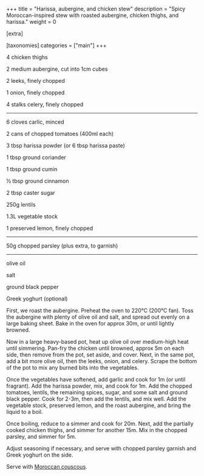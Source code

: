 +++
title = "Harissa, aubergine, and chicken stew"
description = "Spicy Moroccan-inspired stew with roasted aubergine, chicken thighs, and harissa."
weight = 0

[extra]

[taxonomies]
categories = ["main"]
+++

4 chicken thighs

2 medium aubergine, cut into 1cm cubes

2 leeks, finely chopped

1 onion, finely chopped

4 stalks celery, finely chopped

<hr>

6 cloves carlic, minced

2 cans of chopped tomatoes (400ml each)

3 tbsp harissa powder (or 6 tbsp harissa paste)

1 tbsp ground coriander

1 tbsp ground cumin

½ tbsp ground cinnamon

2 tbsp caster sugar

250g lentils

1.3L vegetable stock

1 preserved lemon, finely chopped

<hr>

50g chopped parsley (plus extra, to garnish)

<hr>

olive oil

salt

ground black pepper

Greek yoghurt (optional)

<!-- sep -->

First, we roast the aubergine.
Preheat the oven to 220°C (200°C fan).
Toss the aubergine with plenty of olive oil and salt, and spread out evenly on a large baking sheet.
Bake in the oven for approx 30m, or until lightly browned.

Now in a large heavy-based pot, heat up olive oil over medium-high heat until simmering.
Pan-fry the chicken until browned, approx 5m on each side, then remove from the pot, set aside, and cover.
Next, in the same pot, add a bit more olive oil, then the leeks, onion, and celery.
Scrape the bottom of the pot to mix any burned bits into the vegetables.

Once the vegetables have softened, add garlic and cook for 1m (or until fragrant).
Add the harissa powder, mix, and cook for 1m.
Add the chopped tomatoes, lentils, the remaining spices, sugar, and some salt and ground black pepper.
Cook for 2-3m, then add the lentils, and mix well.
Add the vegetable stock, preserved lemon, and the roast aubergine, and bring the liquid to a boil.

Once boiling, reduce to a simmer and cook for 20m.
Next, add the partially cooked chicken thighs, and simmer for another 15m.
Mix in the chopped parsley, and simmer for 5m.

Adjust seasoning if necessary, and serve with chopped parsley garnish and Greek yoghurt on the side.

<!-- sep -->
Serve with [Moroccan couscous](@/recipes/couscous_with_toasted_almond_and_sultanas.md).
